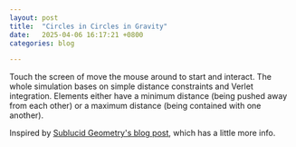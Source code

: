```yaml
---
layout: post
title:  "Circles in Circles in Gravity"
date:   2025-04-06 16:17:21 +0800
categories: blog

---
```


Touch the screen of move the mouse around to start and interact. The whole simulation bases on simple distance constraints and Verlet integration.
Elements either have a minimum distance (being pushed away from each other) or a maximum distance (being contained with one another).

Inspired by [Sublucid Geometry's blog post](https://zalo.github.io/blog/constraints/), which has a little more info.

<canvas id="circlesInCirclesCanvas" style="touch-action:none;"></canvas>

<script src="../../../../assets/js/src/util.js"></script>
<script src="../../../../assets/js/src/vector.js"></script>
<script src="../../../../assets/js/src/input.js"></script>
<script src="../../../../assets/js/src/environment.js"></script>
<script src="../../../../assets/js/src/drawables/chains.js"></script>
<script src="../../../../assets/js/src/drawables/constrained_point.js"></script>
<script src="../../../../assets/js/src/drawables/mouse_circle.js"></script>
<script src="../../../../assets/js/circles_in_circles.js"></script>
